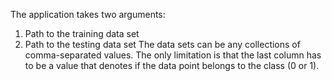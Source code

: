The application takes two arguments:
1. Path to the training data set
2. Path to the testing data set
The data sets can be any collections of comma-separated values. The only limitation is that the last column has to be a value that denotes if the data point belongs to the class (0 or 1).
